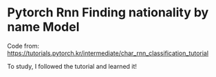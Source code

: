 # Pytorch Rnn Finding nationality by name Model 

Code from: https://tutorials.pytorch.kr/intermediate/char_rnn_classification_tutorial

To study, I followed the tutorial and learned it!